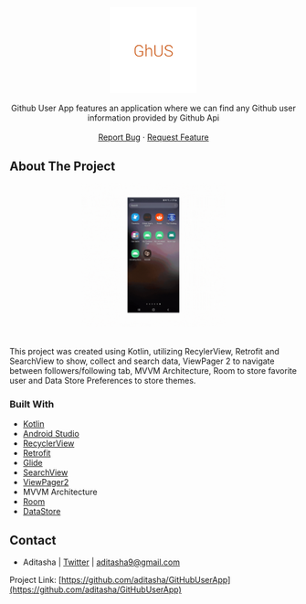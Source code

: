<!-- PROJECT SHIELDS -->
<!--
*** I'm using markdown "reference style" links for readability.
*** Reference links are enclosed in brackets [ ] instead of parentheses ( ).
*** See the bottom of this document for the declaration of the reference variables
*** for contributors-url, forks-url, etc. This is an optional, concise syntax you may use.
*** https://www.markdownguide.org/basic-syntax/#reference-style-links
-->
<!--
[![Contributors][contributors-shield]][contributors-url]
[![Forks][forks-shield]][forks-url]
[![Stargazers][stars-shield]][stars-url]
[![Issues][issues-shield]][issues-url]
[![MIT License][license-shield]][license-url]
[![LinkedIn][linkedin-shield]][linkedin-url]
-->



<!-- PROJECT LOGO -->
<br />
<div align="center">
  <a href="https://github.com/aditasha/coolyeah">
    <img src="resources/icon.svg" alt="Logo" width=30% height=30%>
  </a>

  <p align="center">
    Github User App features an application where we can find any Github user information provided by Github Api
    <br /><br />
    <a href="https://github.com/aditasha/GitHubUserApp/issues">Report Bug</a>
    ·
    <a href="https://github.com/aditasha/GitHubUserApp/issues">Request Feature</a>
  </p>
</div>


<!-- ABOUT THE PROJECT -->
## About The Project

<div align="center">
  <a href="https://github.com/aditasha/GitHubUserApp" margin=250px>
      <img src="resources/GithubUser.gif" alt="Demo" width=50% height=50%>
  </a>
</div>
<br />

This project was created using Kotlin, utilizing RecylerView, Retrofit and SearchView to show, collect and search data, ViewPager 2 to navigate between followers/following tab, MVVM Architecture, Room to store favorite user and Data Store Preferences to store themes.




### Built With

* [Kotlin](https://kotlinlang.org/)
* [Android Studio](https://developer.android.com/studio)
* [RecyclerView](https://developer.android.com/jetpack/androidx/releases/recyclerview)
* [Retrofit](https://square.github.io/retrofit/)
* [Glide](https://github.com/bumptech/glide)
* [SearchView](https://developer.android.com/reference/android/widget/SearchView)
* [ViewPager2](https://developer.android.com/jetpack/androidx/releases/viewpager2)
* MVVM Architecture
* [Room](https://developer.android.com/jetpack/androidx/releases/room)
* [DataStore](https://developer.android.com/topic/libraries/architecture/datastore)

<!-- CONTACT -->
## Contact

- Aditasha | [Twitter](https://twitter.com/aditashaa) | aditasha9@gmail.com

Project Link: [https://github.com/aditasha/GitHubUserApp](https://github.com/aditasha/GitHubUserApp)


<!-- MARKDOWN LINKS & IMAGES -->
<!-- https://www.markdownguide.org/basic-syntax/#reference-style-links -->
[contributors-shield]: https://img.shields.io/github/contributors/aditasha/coolyeah.svg?style=for-the-badge
[contributors-url]: https://github.com/aditasha/coolyeah/graphs/contributors
[forks-shield]: https://img.shields.io/github/forks/aditasha/coolyeah.svg?style=for-the-badge
[forks-url]: https://github.com/aditasha/coolyeah/network/members
[stars-shield]: https://img.shields.io/github/stars/aditasha/coolyeah.svg?style=for-the-badge
[stars-url]: https://github.com/aditasha/coolyeah/stargazers
[issues-shield]: https://img.shields.io/github/issues/aditasha/coolyeah.svg?style=for-the-badge
[issues-url]: https://github.com/aditasha/coolyeah/issues
[license-shield]: https://img.shields.io/github/license/aditasha/coolyeah.svg?style=for-the-badge
[license-url]: https://github.com/aditasha/coolyeah/blob/master/LICENSE.txt
[linkedin-shield]: https://img.shields.io/badge/-LinkedIn-black.svg?style=for-the-badge&logo=linkedin&colorB=555
[linkedin-url]: https://linkedin.com/in/aditasha
